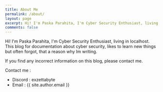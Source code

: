 ```yaml
---
title: About Me
permalink: /about/
layout: page
excerpt: Hi! I'm Paska Parahita, I'm Cyber Security Enthusiast, living in localhost. This blog for documentation about cyber security, likes to learn new things but often forgot, that a reason why Im writing.
comments: false
---
```


Hi! I'm Paska Parahita, I'm Cyber Security Enthusiast, living in localhost. This blog for documentation about cyber security, likes to learn new things but often forgot, that a reason why Im writing.

If you find any incorrect information on this blog, please contact me.

Contact me :
- Discord : exzettabyte
- Email : {{ site.author.email }}
